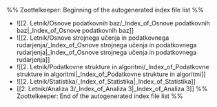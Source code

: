 %% Zoottelkeeper: Beginning of the autogenerated index file list  %%
-  ![[2. Letnik/Osnove podatkovnih baz/_Index_of_Osnove podatkovnih baz|_Index_of_Osnove podatkovnih baz]]
-  ![[2. Letnik/Osnove strojnega učenja in podatkovnega rudarjenja/_Index_of_Osnove strojnega učenja in podatkovnega rudarjenja|_Index_of_Osnove strojnega učenja in podatkovnega rudarjenja]]
-  ![[2. Letnik/Podatkovne strukture in algoritmi/_Index_of_Podatkovne strukture in algoritmi|_Index_of_Podatkovne strukture in algoritmi]]
-  ![[2. Letnik/Statistika/_Index_of_Statistika|_Index_of_Statistika]]
-  [[2. Letnik/Analiza 3/_Index_of_Analiza 3|_Index_of_Analiza 3]]
%% Zoottelkeeper: End of the autogenerated index file list  %%
